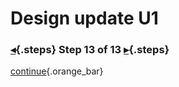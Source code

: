 <div class="top">

# Design update U1
### [◂](command:katapod.loadPage?step12){.steps} Step 13 of 13 [▸](command:katapod.loadPage?finish){.steps}
</div>



[continue](command:katapod.loadPage?finish){.orange_bar}
